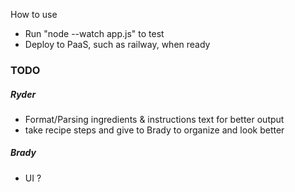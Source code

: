 How to use

- Run "node --watch app.js" to test
- Deploy to PaaS, such as railway, when ready

### TODO
##### Ryder
- Format/Parsing ingredients & instructions text for better output
- take recipe steps and give to Brady to organize and look better
##### Brady
- UI ?